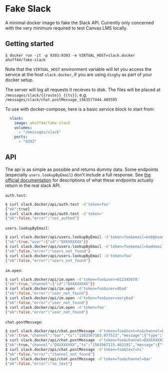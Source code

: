# Fake Slack

A minimal docker image to fake the Slack API. Currently only concerned with the very minimum required to test Canvas LMS locally.

## Getting started

```
$ docker run -it -p 9393:9393 -e VIRTUAL_HOST=slack.docker ahuff44/fake-slack
```

Note that the `VIRTUAL_HOST` environment variable will let you access the service
at the host `slack.docker`, if you are using `dinghy` as part of your docker setup.

The server will log all requests it recieves to disk. The files will be placed at
`/messages/slack/{{route}}_{{ts}}`; e.g. `/messages/slack/chat.postMessage_1563577444.405595`

To use with docker-compose, here is a basic service block to start from:
```yaml
  slack:
    image: ahuff44/fake-slack
    volumes:
      - "/messages/slack"
    ports:
      - "9393"
```

## API

The api is as simple as possible and returns dummy data.
Some endpoints (especially `users.lookupByEmail`) don't include a full
response. See [the official documentation](https://api.slack.com/methods/users.lookupByEmail)
for descriptions of what these endpoints actually return in the real slack API.

`auth.test`:
```bash
$ curl slack.docker/api/auth.test -d'token=foo'
{"ok":true}
$ curl slack.docker/api/auth.test -d'token='
{"ok":false,"error":"not_authed"}
```

`users.lookupByEmail`:
```bash
$ curl slack.docker/api/users.lookupByEmail -d'token=foo&email=bob@example.com'
{"ok":true,"user":{"id":"UXXXXXXXX"}}
$ curl slack.docker/api/users.lookupByEmail -d'token=foo&email=bademail'
{"ok":false,"error":"users_not_found"}
$ curl slack.docker/api/users.lookupByEmail -d'token=foo'
{"ok":false,"error":"users_not_found"}
```

`im.open`:
```bash
$ curl slack.docker/api/im.open -d'token=foo&user=U12345678'
{"ok":true,"channel":{"id":"DXXXXXXXX"}}
$ curl slack.docker/api/im.open -d'token=foo&user=Ubad'
{"ok":false,"error":"user_not_found"}
$ curl slack.docker/api/im.open -d'token=foo&user=verybad'
{"ok":false,"error":"user_not_found"}
$ curl slack.docker/api/im.open -d'token=foo'
{"ok":false,"error":"user_not_found"}
```

`chat.postMessage`:
```bash
$ curl slack.docker/api/chat.postMessage -d'token=foo&text=hi&channel=bar'
{"ok":true,"channel":"bar","ts":"1563567103.077513","message":{"type":"message","subtype":"bot_message","text":"hi","ts":"1563567103.077513","username":"default-username","bot_id":"BXXXXXXXX"}}
$ curl slack.docker/api/chat.postMessage -d'token=foo&channel=DXXXXXXXX&icon_url=http%3A%2F%2Florempixel.com%2F48%2F48%2F&text=This+is+a+test+message&username=canvas&attachments=%5B%7B%22fallback%22%3A%22%22%2C%22text%22%3A%22And+this+is+an+attachment%21%22%7D%2C%7B%22fallback%22%3A%22%22%2C%22text%22%3A%22another%21%22%7D%5D'
{"ok":true,"channel":"DXXXXXXXX","ts":"1563567115.463191","message":{"type":"message","subtype":"bot_message","text":"This is a test message","ts":"1563567115.463191","username":"canvas","bot_id":"BXXXXXXXX","attachments":"[{\"fallback\":\"\",\"text\":\"And this is an attachment!\"},{\"fallback\":\"\",\"text\":\"another!\"}]"}}
$ curl slack.docker/api/chat.postMessage -d'token=foo&text=hi'
{"ok":false,"error":"channel_not_found"}
$ curl slack.docker/api/chat.postMessage -d'token=foo&channel=bar'
{"ok":false,"error":"no_text"}
```
